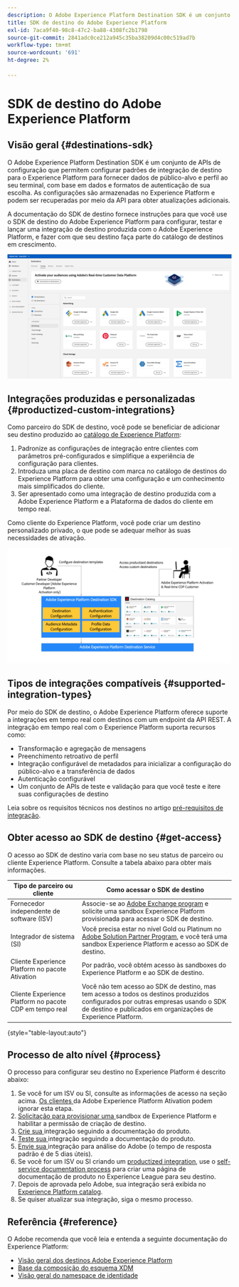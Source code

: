 ```yaml
---
description: O Adobe Experience Platform Destination SDK é um conjunto de APIs de configuração que permitem configurar padrões de integração de destino para o Experience Platform para fornecer dados de público-alvo e de perfil ao seu ponto de extremidade, com base em dados e formatos de autenticação de sua escolha. As configurações são armazenadas no Experience Platform e podem ser recuperadas por meio da API para obter atualizações adicionais.
title: SDK de destino do Adobe Experience Platform
exl-id: 7aca9f40-98c8-47c2-ba88-4308fc2b1798
source-git-commit: 2841adc0ce212a945c35ba38209d4c00c519ad7b
workflow-type: tm+mt
source-wordcount: '691'
ht-degree: 2%

---
```


# SDK de destino do Adobe Experience Platform

## Visão geral {#destinations-sdk}

O Adobe Experience Platform Destination SDK é um conjunto de APIs de configuração que permitem configurar padrões de integração de destino para o Experience Platform para fornecer dados de público-alvo e perfil ao seu terminal, com base em dados e formatos de autenticação de sua escolha. As configurações são armazenadas no Experience Platform e podem ser recuperadas por meio da API para obter atualizações adicionais.

A documentação do SDK de destino fornece instruções para que você use o SDK de destino do Adobe Experience Platform para configurar, testar e lançar uma integração de destino produzida com o Adobe Experience Platform, e fazer com que seu destino faça parte do catálogo de destinos em crescimento.

![Visão geral do catálogo de destinos](./assets/destinations-catalog-overview.png)

## Integrações produzidas e personalizadas {#productized-custom-integrations}

Como parceiro do SDK de destino, você pode se beneficiar de adicionar seu destino produzido ao [catálogo de Experience Platform](/help/destinations/catalog/overview.md):
1. Padronize as configurações de integração entre clientes com parâmetros pré-configurados e simplifique a experiência de configuração para clientes.
2. Introduza uma placa de destino com marca no catálogo de destinos do Experience Platform para obter uma configuração e um conhecimento mais simplificados do cliente.
3. Ser apresentado como uma integração de destino produzida com a Adobe Experience Platform e a Plataforma de dados do cliente em tempo real.

Como cliente do Experience Platform, você pode criar um destino personalizado privado, o que pode se adequar melhor às suas necessidades de ativação.

![Diagrama visual do SDK de destino](./assets/destination-sdk-visual.png)

<!--

## Types of destinations in Adobe Experience Platform {#types-of-destinations}

In Adobe Experience Platform, we distinguish between two destination types - *connections* and *extensions*. In the user interface, customers can choose between two types of connection destinations, Profile Export destinations and Segment Export destinations. For more details around the difference between the different destination types, read [Destination Types and Categories](https://experienceleague.adobe.com/docs/experience-platform/destinations/destination-types.html?lang=en).

![Destination types](./assets/types-of-destinations.png)

This documentation set provides you with all the necessary information to add your destination to Adobe Experience Platform, as a *connection*, either Profile Export or Segment Export. To set up an extension, visit the [Experience Platform Launch developer portal](https://developer.adobelaunch.com/extensions/).

-->

## Tipos de integrações compatíveis {#supported-integration-types}

Por meio do SDK de destino, o Adobe Experience Platform oferece suporte a integrações em tempo real com destinos com um endpoint da API REST. A integração em tempo real com o Experience Platform suporta recursos como:
* Transformação e agregação de mensagens
* Preenchimento retroativo de perfil
* Integração configurável de metadados para inicializar a configuração do público-alvo e a transferência de dados
* Autenticação configurável
* Um conjunto de APIs de teste e validação para que você teste e itere suas configurações de destino

Leia sobre os requisitos técnicos nos destinos no artigo [pré-requisitos de integração](./integration-prerequisites.md).


## Obter acesso ao SDK de destino {#get-access}

O acesso ao SDK de destino varia com base no seu status de parceiro ou cliente Experience Platform. Consulte a tabela abaixo para obter mais informações.


| Tipo de parceiro ou cliente | Como acessar o SDK de destino |
---------|----------|
| Fornecedor independente de software (ISV) | Associe-se ao [Adobe Exchange program](https://partners.adobe.com/exchangeprogram/experiencecloud.html) e solicite uma sandbox Experience Platform provisionada para acessar o SDK de destino. |
| Integrador de sistema (SI) | Você precisa estar no nível Gold ou Platinum no [Adobe Solution Partner Program](https://solutionpartners.adobe.com/home.html), e você terá uma sandbox Experience Platform e acesso ao SDK de destino. |
| Cliente Experience Platform no pacote Ativation | Por padrão, você obtém acesso às sandboxes do Experience Platform e ao SDK de destino. |
| Cliente Experience Platform no pacote CDP em tempo real | Você não tem acesso ao SDK de destino, mas tem acesso a todos os destinos produzidos configurados por outras empresas usando o SDK de destino e publicados em organizações de Experience Platform. |

{style=&quot;table-layout:auto&quot;}

## Processo de alto nível {#process}

O processo para configurar seu destino no Experience Platform é descrito abaixo:

1. Se você for um ISV ou SI, consulte as informações de acesso na seção acima. [Os clientes ](https://helpx.adobe.com/legal/product-descriptions/adobe-experience-platform0.html) da Adobe Experience Platform Ativation podem ignorar esta etapa.
2. [Solicitação para provisionar uma ](https://adobeexchangeec.zendesk.com/hc/en-us/articles/360037457812-Adobe-Experience-Platform-Sandbox-Accounts-Access-Adding-Users-and-Support) sandbox de Experience Platform e habilitar a permissão de criação de destino.
3. [Crie sua ](./configure-destination-instructions.md) integração seguindo a documentação do produto.
4. [Teste sua ](./test-destination.md) integração seguindo a documentação do produto.
5. [Envie sua ](./destination-publish-api.md) integração para análise do Adobe (o tempo de resposta padrão é de 5 dias úteis).
6. Se você for um ISV ou SI criando um [productized integration](./overview.md#productized-custom-integrations), use o [self-service documentation process](./docs-framework/documentation-instructions.md) para criar uma página de documentação de produto no Experience League para seu destino.
7. Depois de aprovada pelo Adobe, sua integração será exibida no [Experience Platform catalog](/help/destinations/catalog/overview.md).
8. Se quiser atualizar sua integração, siga o mesmo processo.

## Referência {#reference}

O Adobe recomenda que você leia e entenda a seguinte documentação do Experience Platform:

* [Visão geral dos destinos Adobe Experience Platform](https://experienceleague.adobe.com/docs/experience-platform/destinations/home.html?lang=en)
* [Base da composição do esquema XDM](https://experienceleague.adobe.com/docs/experience-platform/xdm/schema/composition.html?lang=en)
* [Visão geral do namespace de identidade](https://experienceleague.adobe.com/docs/experience-platform/identity/namespaces.html?lang=pt-BR)
